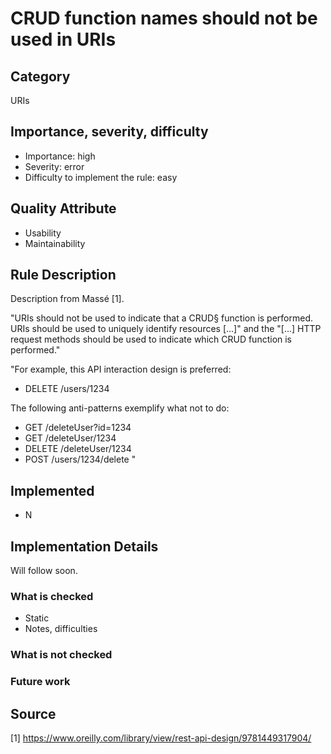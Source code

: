 # CRUD function names should not be used in URIs

## Category
URIs

## Importance, severity, difficulty

* Importance: high
* Severity: error
* Difficulty to implement the rule: easy

## Quality Attribute
* Usability
* Maintainability

## Rule Description
Description from Massé [1].

"URIs should not be used to indicate that a CRUD§ function is performed. URIs should
be used to uniquely identify resources [...]" and the "[...] HTTP request methods
should be used to indicate which CRUD function is performed."

"For example, this API interaction design is preferred:
* DELETE /users/1234

The following anti-patterns exemplify what not to do:

* GET /deleteUser?id=1234
* GET /deleteUser/1234
* DELETE /deleteUser/1234
* POST /users/1234/delete
"

## Implemented

* N

## Implementation Details
Will follow soon.

### What is checked

* Static
* Notes, difficulties

### What is not checked

### Future work

## Source

[1] https://www.oreilly.com/library/view/rest-api-design/9781449317904/
